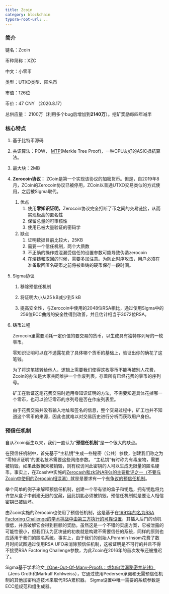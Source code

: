 ```yaml
---
title: Zcoin
category: blockchain
typora-root-url: ..
---
```




### 简介

链名：Zcoin 

币种简称：XZC

中文：小零币

类型：UTXO类型、匿名币

市值：126位

币价：47 CNY （2020.8.17）

总供应量： 2100万（利用多个bug后增加到**2140万**）。挖矿奖励每四年减半

### 核心特点

1. 基于比特币源码

2. 共识算法：POW， [MTP](https://arxiv.org/pdf/1606.03588.pdf)(Merkle Tree Proof)，一种CPU友好的ASIC抵抗算法。

3. 最大块：2MB

4. **Zerocoin协议：** ZCoin是第一个实现该协议的加密货币。但是，自2019年8月，ZCoin的Zerocoin协议已被停用，ZCoin以普通UTXO交易类似的方式使用，之后被Sigma取代。

   1. 优点
      1. 使用**零知识证明**，Zerocoin协议完全打断了币之间的交易链接，从而实现极高的匿名性
      2. 保留总量的可审核性
      3. 使用已被大量验证的密码学
   2. 缺点
      1. 证明数据目前比较大，25KB
      2. 需要一个信任机制，两个大质数
      3. 不正确的操作或泄漏受信任的设置参数可能导致伪造zerocoin
      4. 在熔铸和取回的时候，需要多加注意。为防止时序攻击，用户必须在准备取回匿名硬币之前将被重铸的硬币保存一段时间。

5. Sigma协议

   1. 移除预信任机制

   2. 将证明大小从25 kB减少到5 kB

   3. 提高安全性，与Zerocoin中使用的2048位RSA相比，通过使用Sigma中的256位ECC曲线的安全性得到改善，并且估计相当于3072位RSA。

6. 铸币过程

   Zerocoin里需要消耗一定价值的要交易的货币，以生成具有独特序列号的一枚零币。

   零知识证明可以在不透露花费了具体哪个货币的基础上，验证出你的确花了这笔钱。

   为了将这笔钱转给他人，逻辑上需要我们使得这枚零币不能再被别人花费，Zcoin的办法是大家共同维护一个作废列表，存着所有已经花费的零币的序列号。

   矿工在验证这笔花费交易时运用零知识证明的方法，不需要知道具体花掉哪一个零币，也可以验证零币的序列号是否在作废列表里。

   由于花费交易并没有输入地址和签名的信息，整个交易过程中，矿工也并不知道这个零币的来源，因此也就难以对交易历史进行分析而获取用户身份。

   

### 预信任机制

自从Zcoin诞生以来，我们一直认为“**预信任机制**”是一个很大的缺点。

在预信任机制中，首先基于“主私钥”生成一些秘密（公共）参数，创建我们称之为 “零知识证明”的匿名技术需要这些网络参数。 “主私钥”有时称为有毒废物，需要被销毁。如果此数据未被销毁，则有权访问此密钥的人可以生成无限量的匿名硬币。事实上，在Zcash中实施的[Zerocash和zkSNARKs的主要批评之一（不要与Zcoin中使用的Zerocoin相混淆）](https://zcoin.io/zcoin-and-zcash/)就是是要求有一个[有争议的预信任机制](http://weuse.cash/2016/10/28/the-untrusted-setup/)。

举个简单的例子来解释预信任机制，创建一个带有锁的盒子和钥匙，拥有钥匙将允许您从盒子中创建无限的宝藏，因此钥匙必须被销毁。预信任机制就是要让人相信密钥已被破坏。

由Zcoin实施的Zerocoin也使用了预信任机制，这是基于在[1991年的名为RSA Factoring Challenge的学术挑战中由第三方执行的可靠设置](https://github.com/zcoinofficial/zcoin/wiki/Parameters-in-set-up-phase-for-Zerocoin-in-Zcoin)，其插入后门的动机很低，并且破解它会得到巨额的奖励。虽然这是一个不错的实施方案，它被泄露的可能性很小，但我们认为区块链的初衷就是构建不需要信任的系统，同样的原则也应适用于我们的匿名系统。事实上，由于我们的创始人Poramin Insom花费了数月时间试图通过使用RSA UFO来消除预信任机制，这被证明是不可行的并且不得不接受RSA Factoring Challenge参数，为此Zcoin在2016年的首次发布还被推迟了。

Sigma基于学术论文[《One-Out-Of-Many-Proofs：或如何泄漏秘密并花钱》](https://eprint.iacr.org/2014/764.pdf)（Jens Groth和Markulf Kohlweiss），它通过使用Pedersen承诺和无需预信任机制的其他加密构造技术来取代RSA累积器。 Sigma设置中唯一需要的系统参数是ECC组规范和组生成器。